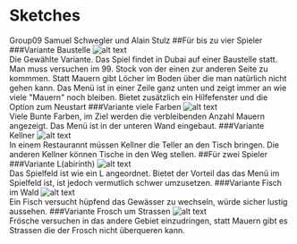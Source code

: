 Sketches
====================
Group09 Samuel Schwegler und Alain Stulz
##Für bis zu vier Spieler
###Variante Baustelle
![alt text](img/varianten/game1.JPG)
<br>Die Gewählte Variante. Das Spiel findet in Dubai auf einer Baustelle statt. 
Man muss versuchen im 99. Stock von der einen zur anderen Seite zu kommmen. Statt Mauern gibt Löcher im Boden über die man natürlich nicht gehen kann.
Das Menü ist in einer Zeile ganz unten und zeigt immer an wie viele "Mauern" noch bleiben. Bietet zusätzlich ein Hilfefenster und die Option zum Neustart
###Variante viele Farben
![alt text](img/varianten/game2.JPG)
<br>Viele Bunte Farben, im Ziel werden die verbleibenden Anzahl Mauern angezeigt. Das Menü ist in der unteren Wand eingebaut.
###Variante Kellner
![alt text](img/varianten/game4.JPG)
<br>In einem Restaurannt müssen Kellner die Teller an den Tisch bringen. Die anderen Kellner können Tische in den Weg stellen.
##Für zwei Spieler
###Variante L(abirinth)
![alt text](img/varianten/game3.JPG)
<br>Das Spielfeld ist wie ein L angeordnet. Bietet der Vorteil das das Menü im Spielfeld ist, ist jedoch vermutlich schwer umzusetzen.
###Variante Fisch im Wald
![alt text](img/varianten/game6.JPG)
<br>Ein Fisch versucht hüpfend das Gewässer zu wechseln, würde sicher lustig aussehen.
###Variante Frosch um Strassen
![alt text](img/varianten/game5.JPG)
<br>Frösche versuchen in das andere Gebiet einzudringen, statt Mauern gibt es Strassen die der Frosch nicht überqueren kann.
